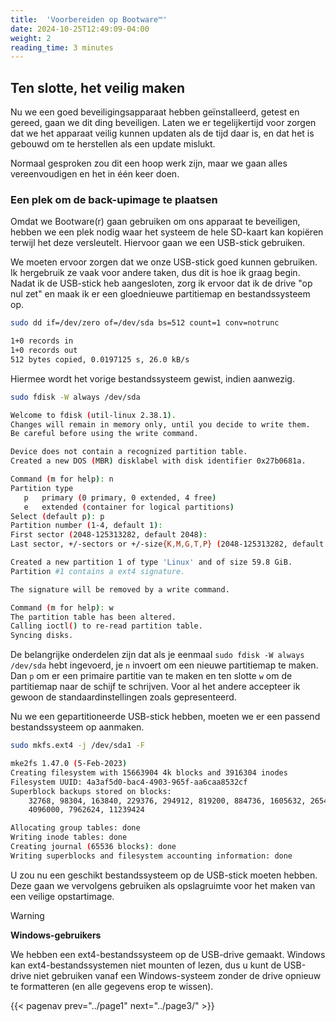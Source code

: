 ```yaml
---
title:  'Voorbereiden op Bootware™'
date: 2024-10-25T12:49:09-04:00
weight: 2
reading_time: 3 minutes
---
```


## Ten slotte, het veilig maken

Nu we een goed beveiligingsapparaat hebben geïnstalleerd, getest en gereed, gaan we dit ding beveiligen. Laten we er tegelijkertijd voor zorgen dat we het apparaat veilig kunnen updaten als de tijd daar is, en dat het is gebouwd om te herstellen als een update mislukt.

Normaal gesproken zou dit een hoop werk zijn, maar we gaan alles vereenvoudigen en het in één keer doen.

### Een plek om de back-upimage te plaatsen

Omdat we Bootware(r) gaan gebruiken om ons apparaat te beveiligen, hebben we een plek nodig waar het systeem de hele SD-kaart kan kopiëren terwijl het deze versleutelt. Hiervoor gaan we een USB-stick gebruiken.

We moeten ervoor zorgen dat we onze USB-stick goed kunnen gebruiken. Ik hergebruik ze vaak voor andere taken, dus dit is hoe ik graag begin. Nadat ik de USB-stick heb aangesloten, zorg ik ervoor dat ik de drive "op nul zet" en maak ik er een gloednieuwe partitiemap en bestandssysteem op.

```bash
sudo dd if=/dev/zero of=/dev/sda bs=512 count=1 conv=notrunc
```
```bash
1+0 records in
1+0 records out
512 bytes copied, 0.0197125 s, 26.0 kB/s
```

Hiermee wordt het vorige bestandssysteem gewist, indien aanwezig.

```bash
sudo fdisk -W always /dev/sda
```
```bash
Welcome to fdisk (util-linux 2.38.1).
Changes will remain in memory only, until you decide to write them.
Be careful before using the write command.

Device does not contain a recognized partition table.
Created a new DOS (MBR) disklabel with disk identifier 0x27b0681a.

Command (m for help): n
Partition type
   p   primary (0 primary, 0 extended, 4 free)
   e   extended (container for logical partitions)
Select (default p): p
Partition number (1-4, default 1):
First sector (2048-125313282, default 2048):
Last sector, +/-sectors or +/-size{K,M,G,T,P} (2048-125313282, default 125313282):

Created a new partition 1 of type 'Linux' and of size 59.8 GiB.
Partition #1 contains a ext4 signature.

The signature will be removed by a write command.

Command (m for help): w
The partition table has been altered.
Calling ioctl() to re-read partition table.
Syncing disks.
```

De belangrijke onderdelen zijn dat als je eenmaal `sudo fdisk -W always /dev/sda` hebt ingevoerd, je `n` invoert om een nieuwe partitiemap te maken. Dan `p` om er een primaire partitie van te maken en ten slotte `w` om de partitiemap naar de schijf te schrijven. Voor al het andere accepteer ik gewoon de standaardinstellingen zoals gepresenteerd.

Nu we een gepartitioneerde USB-stick hebben, moeten we er een passend bestandssysteem op aanmaken.

```bash
sudo mkfs.ext4 -j /dev/sda1 -F
```
```bash
mke2fs 1.47.0 (5-Feb-2023)
Creating filesystem with 15663904 4k blocks and 3916304 inodes
Filesystem UUID: 4a3af5d0-bac4-4903-965f-aa6caa8532cf
Superblock backups stored on blocks:
	32768, 98304, 163840, 229376, 294912, 819200, 884736, 1605632, 2654208,
	4096000, 7962624, 11239424

Allocating group tables: done
Writing inode tables: done
Creating journal (65536 blocks): done
Writing superblocks and filesystem accounting information: done
```

U zou nu een geschikt bestandssysteem op de USB-stick moeten hebben. Deze gaan we vervolgens gebruiken als opslagruimte voor het maken van een veilige opstartimage.

> [!WARNING]
> **Windows-gebruikers**
>
> We hebben een ext4-bestandssysteem op de USB-drive gemaakt. Windows kan ext4-bestandssystemen niet mounten of lezen, dus u kunt de USB-drive niet gebruiken vanaf een Windows-systeem zonder de drive opnieuw te formatteren (en alle gegevens erop te wissen).
>
{{< pagenav prev="../page1" next="../page3/" >}}
